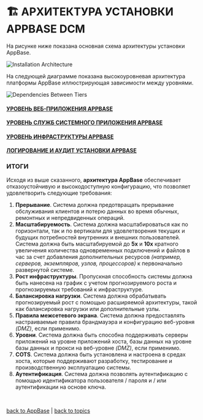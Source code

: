 # 🏗️ АРХИТЕКТУРА УСТАНОВКИ APPBASE DCM

На рисунке ниже показана основная схема архитектуры установки AppBase.

![Installation Architecture](https://github.com/CrappyCodeMaker/ECCENTEX-KNOWLEGE/blob/main/Content/1%20Start%20work/1.2%20AppBase/1.2.3%20Architecture/IMG/InstallationArchitecture.png?raw=true)

На следующей диаграмме показана высокоуровневая архитектура платформы AppBase иллюстрирующая зависимости между уровнями.

![Dependencies Between Tiers](https://github.com/CrappyCodeMaker/ECCENTEX-KNOWLEGE/blob/main/Content/1%20Start%20work/1.2%20AppBase/1.2.3%20Architecture/IMG/DependenciesBetweenTiers.png?raw=true)

#### [УРОВЕНЬ ВЕБ-ПРИЛОЖЕНИЯ APPBASE](https://github.com/CrappyCodeMaker/ECCENTEX-KNOWLEGE/blob/main/Content/1%20Start%20work/1.2%20AppBase/1.2.3%20Architecture/Tiers/2.3.1%20WEB%20Application.md)
#### [УРОВЕНЬ СЛУЖБ СИСТЕМНОГО ПРИЛОЖЕНИЯ APPBASE](https://github.com/CrappyCodeMaker/ECCENTEX-KNOWLEGE/blob/main/Content/1%20Start%20work/1.2%20AppBase/1.2.3%20Architecture/Tiers/2.3.2%20System%20Applications%20Services.md)
#### [УРОВЕНЬ ИНФРАСТРУКТУРЫ APPBASE](https://github.com/CrappyCodeMaker/ECCENTEX-KNOWLEGE/blob/main/Content/1%20Start%20work/1.2%20AppBase/1.2.3%20Architecture/Tiers/2.3.3%20Infrastructure.md)
#### [ЛОГИРОВАНИЕ И АУДИТ УСТАНОВКИ APPBASE](https://github.com/CrappyCodeMaker/ECCENTEX-KNOWLEGE/blob/main/Content/1%20Start%20work/1.2%20AppBase/1.2.3%20Architecture/Tiers/2.3.4%20Installation%20Logging.md)

### ИТОГИ
Исходя из выше сказанного, **архитектура AppBase** обеспечивает отказоустойчивую и высокодоступную конфигурацию, что позволяет удовлетворить следующие требования:
1. **Прерывание**. Система должна предотвращать прерывание обслуживания клиентов и потерю данных во время обычных, ремонтных и непредвиденных операций.
2. **Масштабируемость**. Система должна масштабироваться как по горизонтали, так и по вертикали для удовлетворения текущих и будущих потребностей внутренних и внешних пользователей. Система должна быть масштабируемой до **5x** и **10x** кратного увеличения количества одновременных подключений и файлов в час за счет добавления дополнительных ресурсов _(например, серверов, экземпляров, узлов, процессоров)_ к первоначально развернутой системе.
3. **Рост инфраструктуры**. Пропускная способность системы должна быть нанесена на график с учетом прогнозируемого роста и прогнозируемых требований к инфраструктуре.
4. **Балансировка нагрузки**. Система должна обрабатывать прогнозируемый рост с помощью расширяемой архитектуры, такой как балансировка нагрузки или дополнительные узлы.
5. **Правила межсетевого экрана**. Система должна предоставлять настраиваемые правила брандмауэра и конфигурацию веб-уровня _(DMZ)_, если применимо.
6. **Уровни**. Система должна быть способна поддерживать серверы приложений на уровне приложений хоста, базы данных на уровне базы данных и прокси на веб-уровне _(DMZ)_, если применимо.
7. **COTS**. Система должна быть установлена ​​и настроена в средах хоста, которые поддерживают разработку, тестирование и производственную эксплуатацию системы.
8. **Аутентификация**. Система должна позволять аутентификацию с помощью идентификатора пользователя / пароля и / или аутентификации на основе ключа.


<br/>

[back to AppBase](https://github.com/CrappyCodeMaker/ECCENTEX-KNOWLEGE/blob/main/Content/1%20Start%20work/1.2%20AppBase/AppBase.md) | [back to topics](https://github.com/CrappyCodeMaker/ECCENTEX-KNOWLEGE/tree/main/Content/0%20Topics/Topics.md)